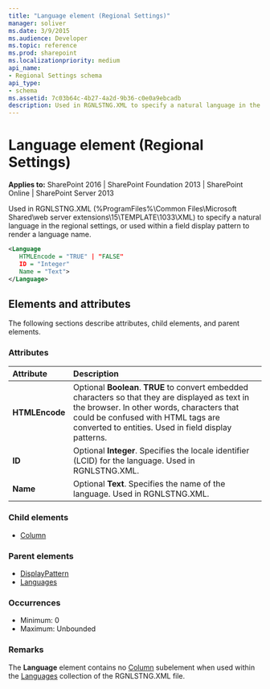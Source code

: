 ```yaml
---
title: "Language element (Regional Settings)"
manager: soliver
ms.date: 3/9/2015
ms.audience: Developer
ms.topic: reference
ms.prod: sharepoint
ms.localizationpriority: medium
api_name:
- Regional Settings schema
api_type:
- schema
ms.assetid: 7c03b64c-4b27-4a2d-9b36-c0e0a9ebcadb
description: Used in RGNLSTNG.XML to specify a natural language in the regional settings, or used within a field display pattern to render a language name.
---
```


# Language element (Regional Settings)

**Applies to:** SharePoint 2016 | SharePoint Foundation 2013 | SharePoint Online | SharePoint Server 2013
  
Used in RGNLSTNG.XML (%ProgramFiles%\Common Files\Microsoft Shared\web server extensions\15\TEMPLATE\1033\XML) to specify a natural language in the regional settings, or used within a field display pattern to render a language name.
  
```XML
<Language
   HTMLEncode = "TRUE" | "FALSE" 
   ID = "Integer"
   Name = "Text">
</Language>
```

## Elements and attributes

The following sections describe attributes, child elements, and parent elements.

### Attributes

|**Attribute**|**Description**|
|:-----|:-----|
|**HTMLEncode** <br/> |Optional **Boolean**. **TRUE** to convert embedded characters so that they are displayed as text in the browser. In other words, characters that could be confused with HTML tags are converted to entities. Used in field display patterns.  <br/> |
|**ID** <br/> |Optional **Integer**. Specifies the locale identifier (LCID) for the language. Used in RGNLSTNG.XML.  <br/> |
|**Name** <br/> |Optional **Text**. Specifies the name of the language. Used in RGNLSTNG.XML.  <br/> |
   
### Child elements

- [Column](column-element-view.md)
   
### Parent elements

- [DisplayPattern](displaypattern-element-list.md)
- [Languages](languages-element-regional-settings.md)
   
### Occurrences

- Minimum: 0
- Maximum: Unbounded  
   
### Remarks

The **Language** element contains no [Column](column-element-view.md) subelement when used within the [Languages](languages-element-regional-settings.md) collection of the RGNLSTNG.XML file. 
  

